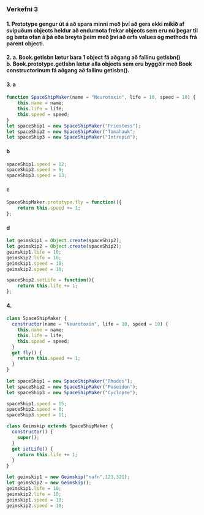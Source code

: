 ### Verkefni 3 
#### 1. Prototype gengur út á að spara minni með því að gera ekki mikið af svipuðum objects heldur að endurnota frekar objects sem eru nú þegar til og bæta ofan á þá eða breyta þeim með því að erfa values og methods frá parent objecti. 
#### 2. a. Book.getIsbn lætur bara 1 object fá aðgang að fallinu getIsbn() <br> b. Book.prototype.getIsbn lætur alla objects sem eru byggðir með Book constructorinum fá aðgang að fallinu getIsbn().
#### 3. a
```javascript
function SpaceShipMaker(name = "Neurotoxin", life = 10, speed = 10) {   
 	this.name = name;
	this.life = life;
	this.speed = speed;
}
let spaceShip1 = new SpaceShipMaker("Priestess");
let spaceShip2 = new SpaceShipMaker("Tomahawk";
let spaceShip3 = new SpaceShipMaker("Intrepid");
```
#### b
```javascript
spaceShip1.speed = 12;
spaceShip2.speed = 9;
spaceShip3.speed = 13;
```
#### c
```javascript
SpaceShipMaker.prototype.fly = function(){
	return this.speed += 1;
};
```
#### d
```javascript
let geimskip1 = Object.create(spaceShip2);
let geimskip2 = Object.create(spaceShip2);
geimskip1.life = 10;
geimskip2.life = 10;
geimskip1.speed = 10;
geimskip2.speed = 10;

spaceShip2.setLife = function(){
	return this.life += 1;
};
```
#### 4.
```javascript
class SpaceShipMaker {
  constructor(name = "Neurotoxin", life = 10, speed = 10) {
    this.name = name;
    this.life = life;
    this.speed = speed;
  }
  get fly() {
    return this.speed += 1;
  }
}
  
let spaceShip1 = new SpaceShipMaker("Rhodes");
let spaceShip2 = new SpaceShipMaker("Poseidon");
let spaceShip3 = new SpaceShipMaker("Cyclopse");

spaceShip1.speed = 15;
spaceShip2.speed = 8;
spaceShip3.speed = 11;

class Geimskip extends SpaceShipMaker {
  constructor() {
    super();
  }
  get setLife() {
    return this.life += 1;
  }
}

let geimskip1 = new Geimskip("nafn",123,321);
let geimskip2 = new Geimskip();
geimskip1.life = 10;
geimskip2.life = 10;
geimskip1.speed = 10;
geimskip2.speed = 10;
 ```
